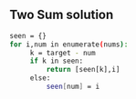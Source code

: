 ## Two Sum solution

```bash
seen = {}
for i,num in enumerate(nums):
     k = target - num
     if k in seen:
         return [seen[k],i]
     else:
         seen[num] = i


